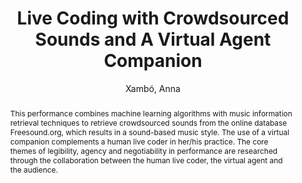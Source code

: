 ---
title: "Live Coding with Crowdsourced Sounds and A Virtual Agent Companion"
abstract: "This performance combines machine learning algorithms with music information retrieval techniques to retrieve crowdsourced sounds from the online database Freesound.org, which results in a sound-based music style. The use of a virtual companion complements a human live coder in her/his practice. The core themes of legibility, agency and negotiability in performance are researched through the collaboration between the human live coder, the virtual agent and the audience."
address: "Barcelona, Spain"
booktitle: "Proceedings of the International Web Audio Conference"
editor: "Joglar-Ongay, Luis and Serra, Xavier and Font, Frederic and Tovstogan, Philip and Stolfi, Ariane and A. Correya, Albin and Ramires, Antonio and Bogdanov, Dmitry and Faraldo, Angel and Favory, Xavier"
month: "July"
publisher: "UPF"
series: "WAC '21"
pages: ""
id: "2021_33"
author: "Xambó, Anna"
webAuthor: "Anna Xambó"
track: "Performance"
year: "2021"
tags: year2021
media: https://youtu.be/uFeWnyEX6E4
pdflink: "/_data/papers/pdf/2021/2021_33.pdf"
ISSN: "2663-5844"
---